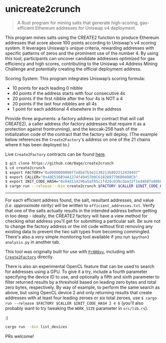 # unicreate2crunch

> A Rust program for mining salts that generate high-scoring, gas-efficient Ethereum addresses for Uniswap v4 deployment.

This program mines salts using the CREATE2 function to produce Ethereum addresses that score above 100 points according to Uniswap's v4 scoring system. It leverages Uniswap's unique criteria, rewarding addresses with specific patterns of zeros and the prominent use of the number 4. By using this tool, participants can uncover candidate addresses optimized for gas efficiency and high scores, contributing to the Uniswap v4 Address Mining Challenge and potentially creating the official deployment address.

Scoring System: This program integrates Uniswap’s scoring formula:

- 10 points for each leading 0 nibble
- 40 points if the address starts with four consecutive 4s
- 20 points if the first nibble after the four 4s is NOT a 4
- 20 points if the last four nibbles are all 4s
- 1 point for each additional 4 elsewhere in the address

Provide three arguments: a factory address (or contract that will call CREATE2), a caller address (for factory addresses that require it as a protection against frontrunning), and the keccak-256 hash of the initialization code of the contract that the factory will deploy.
(The example below references the `Create2Factory`'s address on one of the 21 chains where it has been deployed to.)

Live `Create2Factory` contracts can be found [here](https://blockscan.com/address/0x0000000000ffe8b47b3e2130213b802212439497).

```sh
$ git clone https://github.com/0age/create2crunch
$ cd create2crunch
$ export FACTORY="0x0000000000ffe8b47b3e2130213b802212439497"
$ export CALLER="0x48E516B34A1274f49457b9C6182097796D0498Cb"
$ export INIT_CODE_HASH="0x94d114296a5af85c1fd2dc039cdaa32f1ed4b0fe0868f02d888bfc91feb645d9"
$ cargo run --release --bin create2crunch $FACTORY $CALLER $INIT_CODE_HASH
```

---

For each efficient address found, the salt, resultant addresses, and value _(i.e. approximate rarity)_ will be written to `efficient_addresses.txt`. Verify that one of the salts actually results in the intended address before getting in too deep - ideally, the CREATE2 factory will have a view method for checking what address you'll get for submitting a particular salt. Be sure not to change the factory address or the init code without first removing any existing data to prevent the two salt types from becoming commingled. There's also a _very_ simple monitoring tool available if you run `$python3 analysis.py` in another tab.

This tool was originally built for use with [`Pr000xy`](https://github.com/0age/Pr000xy), including with [`Create2Factory`](https://github.com/0age/Pr000xy/blob/master/contracts/Create2Factory.sol) directly.

There is also an experimental OpenCL feature that can be used to search for addresses using a GPU. To give it a try, include a fourth parameter specifying the device ID to use, and optionally a fifth and sixth parameter to filter returned results by a threshold based on leading zero bytes and total zero bytes, respectively. By way of example, to perform the same search as above, but using OpenCL device 2 and only returning results that create addresses with at least four leading zeroes or six total zeroes, use `$ cargo run --release $FACTORY $CALLER $INIT_CODE_HASH 2 4 6` (you'll also probably want to try tweaking the `WORK_SIZE` parameter in `src/lib.rs`).

:)

```sh
cargo run --bin list_devices
```

PRs welcome!
